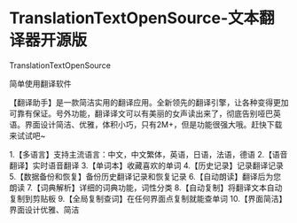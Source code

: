 # TranslationTextOpenSource-文本翻译器开源版
TranslationTextOpenSource

简单使用翻译软件


【翻译助手】是一款简洁实用的翻译应用。全新领先的翻译引擎，让各种变得更加可靠有保证。号外功能，翻译译文可以有美丽的女声读出来了，彻底告别哑巴英语。界面设计简洁、优雅，体积小巧，只有2M+，但是功能很强大哦。赶快下载来试试吧~

1.【多语言】支持主流语言：中文，中文繁体，英语，日语，法语，德语
2.【语音翻译】实时语音翻译
3.【单词本】收藏喜欢的单词
4.【历史记录】记录翻译记录
5.【数据备份和恢复】备份历史翻译记录和恢复记录
6.【自动朗读】翻译后为您朗读
7.【词典解析】详细的词典功能，词性分类
8.【自动复制】将翻译文本自动复制到剪贴板
9.【全局复制查词】在任何界面点复制就能查单词
10.【界面简洁】界面设计优雅、简洁